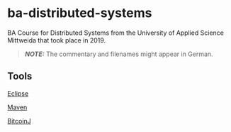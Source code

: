 # ba-distributed-systems

BA Course for Distributed Systems from the University of Applied Science Mittweida that took place in 2019.

> **_NOTE:_** The commentary and filenames might appear in German.

## Tools

[Eclipse](https://www.eclipse.org)

[Maven](https://maven.apache.org/)

[BitcoinJ](https://bitcoinj.org/)